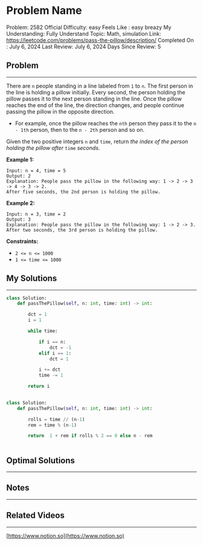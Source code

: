 # Problem Name

Problem: 2582
Official Difficulty: easy
Feels Like : easy breazy
My Understanding: Fully Understand
Topic: Math, simulation
Link: https://leetcode.com/problems/pass-the-pillow/description/
Completed On : July 6, 2024
Last Review: July 6, 2024
Days Since Review: 5

## Problem

---

There are `n` people standing in a line labeled from `1` to `n`.
 The first person in the line is holding a pillow initially. Every 
second, the person holding the pillow passes it to the next person 
standing in the line. Once the pillow reaches the end of the line, the 
direction changes, and people continue passing the pillow in the 
opposite direction.

- For example, once the pillow reaches the `nth` person they pass it to the `n - 1th` person, then to the `n - 2th` person and so on.

Given the two positive integers `n` and `time`, return *the index of the person holding the pillow after* `time` *seconds*.

**Example 1:**

```
Input: n = 4, time = 5
Output: 2
Explanation: People pass the pillow in the following way: 1 -> 2 -> 3 -> 4 -> 3 -> 2.
After five seconds, the 2nd person is holding the pillow.
```

**Example 2:**

```
Input: n = 3, time = 2
Output: 3
Explanation: People pass the pillow in the following way: 1 -> 2 -> 3.
After two seconds, the 3rd person is holding the pillow.
```

**Constraints:**

- `2 <= n <= 1000`
- `1 <= time <= 1000`

## My Solutions

---

```python
class Solution:
    def passThePillow(self, n: int, time: int) -> int:

        dct = 1
        i = 1

        while time:

            if i == n:
                dct = -1
            elif i == 1:
                dct = 1

            i += dct
            time -= 1

        return i
        
```

```python
class Solution:
    def passThePillow(self, n: int, time: int) -> int:

        rolls = time // (n-1)
        rem = time % (n-1)

        return  1 + rem if rolls % 2 == 0 else n - rem  
        
```

## Optimal Solutions

---

## Notes

---

 

## Related Videos

---

[https://www.notion.so](https://www.notion.so)